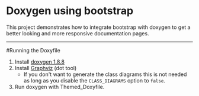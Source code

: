Doxygen using bootstrap
=======================

This project demonstrates how to integrate bootstrap with doxygen to get a better looking and more responsive documentation pages.

---
#Running the Doxyfile

1. Install [doxygen 1.8.8](http://www.stack.nl/~dimitri/doxygen/download.html)
2. Install [Graphviz](http://www.graphviz.org/Download.php) (dot tool)
	* If you don't want to generate the class diagrams this is not needed as long as you disable the `CLASS_DIAGRAMS` option to `false`. 
3. Run doxygen with Themed_Doxyfile. 